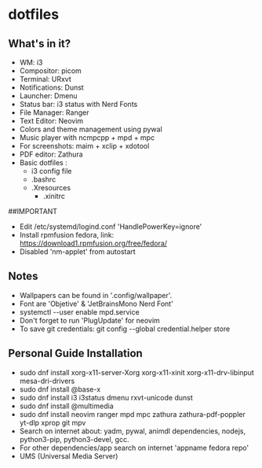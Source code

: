 # dotfiles

## What's in it?

- WM: i3
- Compositor: picom 
- Terminal: URxvt
- Notifications: Dunst
- Launcher: Dmenu
- Status bar: i3 status with Nerd Fonts
- File Manager: Ranger
- Text Editor: Neovim
- Colors and theme management using pywal
- Music player with ncmpcpp + mpd + mpc
- For screenshots: maim + xclip + xdotool
- PDF editor: Zathura
- Basic dotfiles :
    - i3 config file
    - .bashrc
    - .Xresources
		- .xinitrc

##IMPORTANT
- Edit /etc/systemd/logind.conf 'HandlePowerKey=ignore'
- Install rpmfusion fedora, link: https://download1.rpmfusion.org/free/fedora/
- Disabled 'nm-applet' from autostart

## Notes
- Wallpapers can be found in '.config/wallpaper'.
- Font are 'Objetive' & 'JetBrainsMono Nerd Font'
- systemctl --user enable mpd.service
- Don't forget to run 'PlugUpdate' for neovim
- To save git credentials: 
	git config --global credential.helper store

## Personal Guide Installation

- sudo dnf install xorg-x11-server-Xorg xorg-x11-xinit xorg-x11-drv-libinput mesa-dri-drivers
- sudo dnf install @base-x
- sudo dnf install i3 i3status dmenu rxvt-unicode dunst
- sudo dnf install @multimedia
- sudo dnf install neovim ranger mpd mpc zathura zathura-pdf-poppler yt-dlp xprop git mpv
- Search on internet about: yadm, pywal, animdl
  dependencies, nodejs, python3-pip, python3-devel, gcc. 
- For other dependencies/app search on internet 'appname fedora repo'
- UMS (Universal Media Server)

